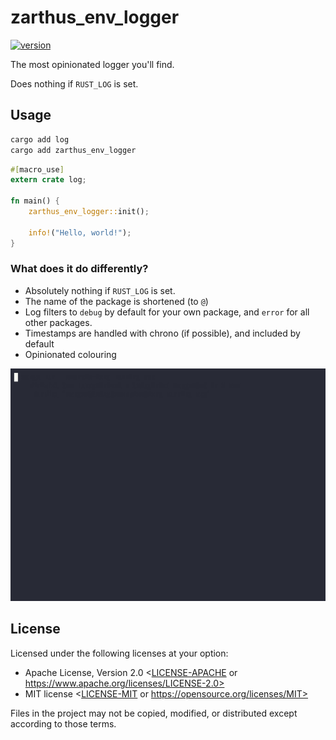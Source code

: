 # zarthus_env_logger

[![version](https://img.shields.io/crates/v/crawl?color=blue&logo=rust&style=flat-square)](https://crates.io/crates/zarthus_env_logger)

The most opinionated logger you'll find.

Does nothing if `RUST_LOG` is set.

## Usage

```bash
cargo add log
cargo add zarthus_env_logger
```

```rust
#[macro_use]
extern crate log;

fn main() {
    zarthus_env_logger::init();

    info!("Hello, world!");    
}
```

### What does it do differently?

- Absolutely nothing if `RUST_LOG` is set.
- The name of the package is shortened (to `@`)
- Log filters to `debug` by default for your own package, and `error` for all other packages.
- Timestamps are handled with chrono (if possible), and included by default
- Opinionated colouring

![image/ascii.gif](image/ascii.gif)

## License

Licensed under the following licenses at your option:

- Apache License, Version 2.0 <[LICENSE-APACHE](LICENSE-APACHE) or https://www.apache.org/licenses/LICENSE-2.0>
- MIT license <[LICENSE-MIT](LICENSE-MIT) or https://opensource.org/licenses/MIT>

Files in the project may not be copied, modified, or distributed except according to those terms.
